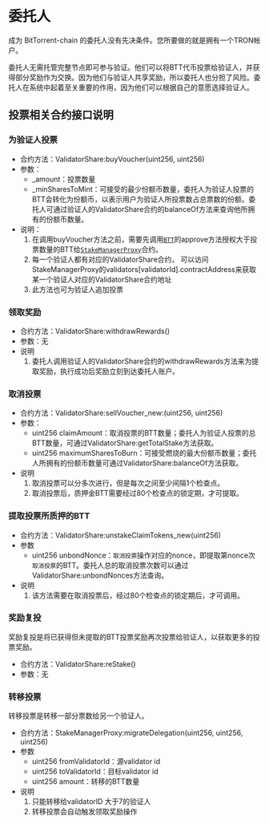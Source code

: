 # 委托人

成为 BitTorrent-chain 的委托人没有先决条件。您所要做的就是拥有一个TRON帐户。

委托人无需托管完整节点即可参与验证。他们可以将BTT代币投票给验证人，并获得部分奖励作为交换。因为他们与验证人共享奖励，所以委托人也分担了风险。委托人在系统中起着至关重要的作用，因为他们可以根据自己的意愿选择验证人。

## 投票相关合约接口说明
### 为验证人投票
* 合约方法：ValidatorShare:buyVoucher(uint256, uint256)
* 参数：
    * _amount：投票数量
    * _minSharesToMint：可接受的最少份额币数量，委托人为验证人投票的BTT会转化为份额币，以表示用户为验证人所投票数占总票数的份额。委托人可通过验证人的ValidatorShare合约的balanceOf方法来查询他所拥有的份额币数量。
* 说明：
    1. 在调用buyVoucher方法之前，需要先调用[`BTT`](https://tronscan.org/#/contract/TAFjULxiVgT4qWk6UZwjqwZXTSaGaqnVp4/code)的approve方法授权大于投票数量的BTT给[`StakeManagerProxy`](https://tronscan.org/#/contract/TEpjT8xbAe3FPCPFziqFfEjLVXaw9NbGXj/code)合约。
    2. 每一个验证人都有对应的ValidatorShare合约， 可以访问StakeManagerProxy的validators[validatorId].contractAddress来获取某一个验证人对应的ValidatorShare合约地址
    3. 此方法也可为验证人追加投票


### 领取奖励
* 合约方法：ValidatorShare:withdrawRewards()
* 参数：无
* 说明
    1. 委托人调用验证人的ValidatorShare合约的withdrawRewards方法来为提取奖励，执行成功后奖励立刻到达委托人账户。

### 取消投票
* 合约方法：ValidatorShare:sellVoucher_new:(uint256, uint256)
* 参数：
    * uint256 claimAmount：取消投票的BTT数量；委托人为验证人投票的总BTT数量，可通过ValidatorShare:getTotalStake方法获取。
    * uint256 maximumSharesToBurn：可接受燃烧的最大份额币数量；委托人所拥有的份额币数量可通过ValidatorShare:balanceOf方法获取。
* 说明
    1. 取消投票可以分多次进行，但是每次之间至少间隔1个检查点。
    2. 取消投票后，质押金BTT需要经过80个检查点的锁定期，才可提取。


### 提取投票所质押的BTT
* 合约方法：ValidatorShare:unstakeClaimTokens_new(uint256) 
* 参数
    * uint256 unbondNonce：`取消投票`操作对应的nonce，即提取第nonce次`取消投票`的BTT。委托人总的取消投票次数可以通过ValidatorShare:unbondNonces方法查询。
* 说明
    1. 该方法需要在取消投票后，经过80个检查点的锁定期后，才可调用。


### 奖励复投
奖励复投是将已获得但未提取的BTT投票奖励再次投票给验证人，以获取更多的投票奖励。
* 合约方法：ValidatorShare:reStake()
* 参数：无


### 转移投票
转移投票是转移一部分票数给另一个验证人。
* 合约方法：StakeManagerProxy:migrateDelegation(uint256, uint256, uint256)
* 参数
    * uint256 fromValidatorId：源validator id
    * uint256 toValidatorId：目标validator id
    * uint256 amount：转移的BTT数量
* 说明
    1. 只能转移给validatorID 大于7的验证人
    2. 转移投票会自动触发领取奖励操作
